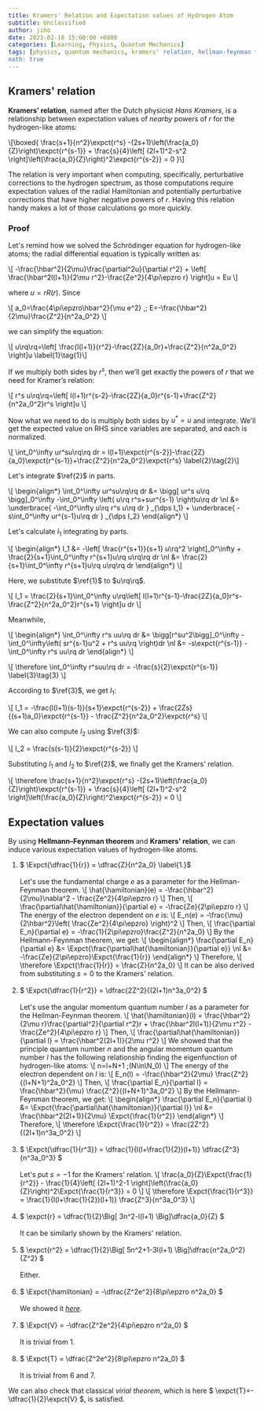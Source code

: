 ```yaml
---
title: Kramers' Relation and Expectation values of Hydrogen Atom
subtitle: Unclassified
author: jiho
date: 2023-02-18 15:00:00 +0800
categories: [Learning, Physics, Quantum Mechanics]
tags: [physics, quantum mechanics, kramers' relation, hellman-feynman theorem, virial theorem, hydrogen atom]
math: true
---
```


## Kramers' relation

**Kramers’ relation**, named after the Dutch physicist _Hans Kramers_,
is a relationship between expectation values of _nearby_ powers of $r$ for the hydrogen-like atoms:

\\[\boxed{ \frac{s+1}{n^2}\expct{r^s} -(2s+1)\left(\frac{a_0}{Z}\right)\expct{r^{s-1}} + \frac{s}{4}\left[ (2l+1)^2-s^2 \right]\left(\frac{a_0}{Z}\right)^2\expct{r^{s-2}} = 0 }\\]

The relation is very important when computing, specifically, perturbative corrections to the hydrogen spectrum,
as those computations require expectation values of the radial Hamiltonian and potentially perturbative corrections
that have higher negative powers of $r$. Having this relation handy makes a lot of those calculations go more quickly.

### Proof

Let's remind how we solved the Schrödinger equation for hydrogen-like atoms; the radial differential equation is typically written as:

\\[ -\frac{\hbar^2}{2\mu}\frac{\partial^2u}{\partial r^2} + \left[ \frac{\hbar^2l(l+1)}{2\mu r^2}-\frac{Ze^2}{4\pi\epzro r} \right]u = Eu \\]

where $u=rR(r)$. Since

\\[ a_0=\frac{4\pi\epzro\hbar^2}{\mu e^2} ,\; E=-\frac{\hbar^2}{2\mu}\frac{Z^2}{n^2a_0^2} \\]

we can simplify the equation:

\\[ u\rq\rq=\left[ \frac{l(l+1)}{r^2}-\frac{2Z}{a_0r}+\frac{Z^2}{n^2a_0^2} \right]u       \label{1}\tag{1}\\]

If we multiply both sides by $r^s$, then we’ll get exactly the powers of $r$ that we need for Kramer’s relation:

\\[ r^s u\rq\rq=\left[ l(l+1)r^{s-2}-\frac{2Z}{a_0}r^{s-1}+\frac{Z^2}{n^2a_0^2}r^s \right]u \\]

Now what we need to do is multiply both sides by $u^\ast=u$ and integrate.
We'll get the expected value on RHS since variables are separated, and each is normalized.

\\[ \int_0^\infty ur^su\rq\rq dr = l(l+1)\expct{r^{s-2}}-\frac{2Z}{a_0}\expct{r^{s-1}}+\frac{Z^2}{n^2a_0^2}\expct{r^s}     \label{2}\tag{2}\\]

Let's integrate $\ref{2}$ in parts.

\\[ \begin{align\*}
\int_0^\infty ur^su\rq\rq dr
&= \bigg[ ur^s u\rq \bigg]_0^\infty -\int_0^\infty \left( u\rq r^s+sur^{s-1} \right)u\rq dr \nl
&= \underbrace{ -\int_0^\infty u\rq r^s u\rq dr } _{\dps I_1} + \underbrace{ -s\int_0^\infty ur^{s-1}u\rq dr } _{\dps I_2}
\end{align\*} \\]

Let's calculate $I_1$ integrating by parts.

\\[ \begin{align\*}
I_1 &= -\left[ \frac{r^{s+1}}{s+1} u\rq^2 \right]_0^\infty + \frac{2}{s+1}\int_0^\infty r^{s+1}u\rq u\rq\rq dr \nl
&= \frac{2}{s+1}\int_0^\infty r^{s+1}u\rq u\rq\rq dr
\end{align\*} \\]

Here, we substitute $\ref{1}$ to $u\rq\rq$.

\\[ I_1 = \frac{2}{s+1}\int_0^\infty u\rq\left[ l(l+1)r^{s-1}-\frac{2Z}{a_0}r^s-\frac{Z^2}{n^2a_0^2}r^{s+1} \right]u dr \\]

Meanwhile,

\\[ \begin{align\*}
\int_0^\infty r^s uu\rq dr &= \bigg[r^su^2\bigg]_0^\infty -\int_0^\infty\left( sr^{s-1}u^2 + r^s uu\rq \right)dr \nl
&= -s\expct{r^{s-1}} -\int_0^\infty r^s uu\rq dr
\end{align\*} \\]

\\[ \therefore \int_0^\infty r^suu\rq dr = -\frac{s}{2}\expct{r^{s-1}}  \label{3}\tag{3} \\]

According to $\ref{3}$, we get $I_1$:

\\[ I_1 = -\frac{l(l+1)(s-1)}{s+1}\expct{r^{s-2}} + \frac{2Zs}{(s+1)a_0}\expct{r^{s-1}} - \frac{Z^2}{n^2a_0^2}\expct{r^s} \\]

We can also compute $I_2$ using $\ref{3}$:

\\[ I_2 = \frac{s(s-1)}{2}\expct{r^{s-2}} \\]

Substituting $I_1$ and $I_2$ to $\ref{2}$, we finally get the Kramers' relation.

\\[ \therefore \frac{s+1}{n^2}\expct{r^s} -(2s+1)\left(\frac{a_0}{Z}\right)\expct{r^{s-1}} + \frac{s}{4}\left[ (2l+1)^2-s^2 \right]\left(\frac{a_0}{Z}\right)^2\expct{r^{s-2}} = 0 \\]


## Expectation values

By using **Hellmann–Feynman theorem** and **Kramers' relation**, we can induce various expectation values of hydrogen-like atoms.

1. $ \Expct{\dfrac{1}{r}} = \dfrac{Z}{n^2a_0}     \label{1.}$
  <br><br>
  Let's use the fundamental charge $e$ as a parameter for the Hellman-Feynman theorem.
  \\[ \hat{\hamiltonian}(e) = -\frac{\hbar^2}{2\mu}\nabla^2 - \frac{Ze^2}{4\pi\epzro r} \\]
  Then,
  \\[ \frac{\partial\hat{\hamiltonian}}{\partial e} = -\frac{Ze}{2\pi\epzro r} \\]
  The energy of the electron dependent on $e$ is:
  \\[ E_n(e) = -\frac{\mu}{2\hbar^2}\left( \frac{Ze^2}{4\pi\epzro} \right)^2 \\]
  Then,
  \\[ \frac{\partial E_n}{\partial e} = -\frac{1}{2\pi\epzro}\frac{Z^2}{n^2a_0} \\]
  By the Hellmann-Feynman theorem, we get:
  \\[ \begin{align\*}
  \frac{\partial E_n}{\partial e} 
  &= \Expct{\frac{\partial\hat{\hamiltonian}}{\partial e}} \nl
  &= -\frac{Ze}{2\pi\epzro}\Expct{\frac{1}{r}}
  \end{align\*} \\]
  Therefore,
  \\[ \therefore \Expct{\frac{1}{r}} = \frac{Z}{n^2a_0} \\]
  It can be also derived from substituting $s=0$ to the Kramers' relation.
  <br><br>
2. $ \Expct{\dfrac{1}{r^2}} = \dfrac{2Z^2}{(2l+1)n^3a_0^2} $
  <br><br>
  Let's use the angular momentum quantum number $l$ as a parameter for the Hellman-Feynman theorem.
  \\[ \hat{\hamiltonian}(l) = \frac{\hbar^2}{2\mu r}\frac{\partial^2}{\partial r^2}r + \frac{\hbar^2l(l+1)}{2\mu r^2} - \frac{Ze^2}{4\pi\epzro r} \\]
  Then,
  \\[ \frac{\partial\hat{\hamiltonian}}{\partial l} = \frac{\hbar^2(2l+1)}{2\mu r^2} \\]
  We showed that the principle quantum number $n$ and the angular momentum quantum number $l$
  has the following relationship finding the eigenfunction of hydrogen-like atoms:
  \\[ n=l+N+1 \;(N\in\N_0) \\]
  The energy of the electron dependent on $l$ is:
  \\[ E_n(l) = -\frac{\hbar^2}{2\mu} \frac{Z^2}{(l+N+1)^2a_0^2} \\]
  Then,
  \\[ \frac{\partial E_n}{\partial l} = \frac{\hbar^2}{\mu} \frac{Z^2}{(l+N+1)^3a_0^2} \\]
  By the Hellmann-Feynman theorem, we get:
  \\[ \begin{align\*}
  \frac{\partial E_n}{\partial l}
  &= \Expct{\frac{\partial\hat{\hamiltonian}}{\partial l}} \nl
  &= \frac{\hbar^2(2l+1)}{2\mu} \Expct{\frac{1}{r^2}}
  \end{align\*} \\]
  Therefore,
  \\[ \therefore \Expct{\frac{1}{r^2}} = \frac{2Z^2}{(2l+1)n^3a_0^2} \\]
  <br><br>
3. $ \Expct{\dfrac{1}{r^3}} = \dfrac{1}{l(l+\frac{1}{2})(l+1)} \dfrac{Z^3}{n^3a_0^3} $
  <br><br>
  Let's put $s=-1$ for the Kramers' relation.
  \\[ \frac{a_0}{Z}\Expct{\frac{1}{r^2}} - \frac{1}{4}\left[ (2l+1)^2-1 \right]\left(\frac{a_0}{Z}\right)^2\Expct{\frac{1}{r^3}} = 0  \\]
  \\[ \therefore \Expct{\frac{1}{r^3}} = \frac{1}{l(l+\frac{1}{2})(l+1)} \frac{Z^3}{n^3a_0^3} \\]
  <br><br>
4. $ \expct{r} = \dfrac{1}{2}\Big[ 3n^2-l(l+1) \Big]\dfrac{a_0}{Z} $
  <br><br>
  It can be similarly shown by the Kramers' relation.
  <br><br>
5. $ \expct{r^2} = \dfrac{1}{2}\Big[ 5n^2+1-3l(l+1) \Big]\dfrac{n^2a_0^2}{Z^2} $
  <br><br>
  Either.
  <br><br>
6. $ \Expct{\hamiltonian} = -\dfrac{Z^2e^2}{8\pi\epzro n^2a_0} $
  <br><br>
  We showed it _[here](/posts/hydrogen-atom-schrodinger/)_.
  <br><br>
7. $ \Expct{V} = -\dfrac{Z^2e^2}{4\pi\epzro n^2a_0} $
  <br><br>
  It is trivial from 1.
  <br><br>
8. $ \Expct{T} = \dfrac{Z^2e^2}{8\pi\epzro n^2a_0} $
  <br><br>
  It is trivial from 6 and 7.

We can also check that classical _virial theorem_, which is here $ \expct{T}=-\dfrac{1}{2}\expct{V} $, is satisfied.
